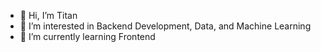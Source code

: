 - 👋 Hi, I’m Titan
- 👀 I’m interested in Backend Development, Data, and Machine Learning
- 🌱 I’m currently learning Frontend
